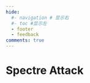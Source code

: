 ```yaml
---
hide:
  #- navigation # 显示右
  #- toc #显示左
  - footer
  - feedback
comments: true
---  
```


# Spectre Attack